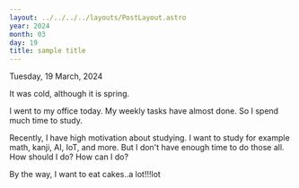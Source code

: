 ```yaml
---
layout: ../../../../layouts/PostLayout.astro
year: 2024
month: 03
day: 19
title: sample title
---
```


Tuesday, 19 March, 2024

It was cold, although it is spring.

I went to my office today. My weekly tasks have almost done. So I spend much time to study.

Recently, I have high motivation about studying. I want to study for example math, kanji, AI, IoT, and more. But I don't have enough time to do those all. How should I do? How can I do?

By the way, I want to eat cakes..a lot!!!lot